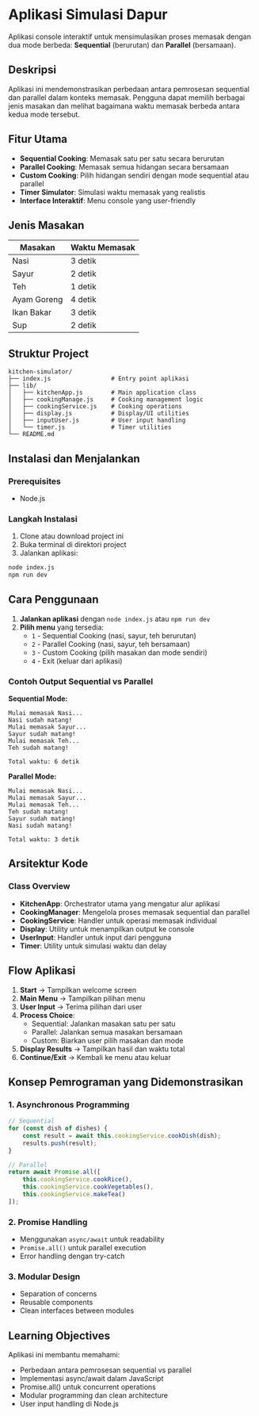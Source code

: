 # Aplikasi Simulasi Dapur

Aplikasi console interaktif untuk mensimulasikan proses memasak dengan dua mode berbeda: **Sequential** (berurutan) dan **Parallel** (bersamaan).

## Deskripsi

Aplikasi ini mendemonstrasikan perbedaan antara pemrosesan sequential dan parallel dalam konteks memasak. Pengguna dapat memilih berbagai jenis masakan dan melihat bagaimana waktu memasak berbeda antara kedua mode tersebut.

## Fitur Utama

- **Sequential Cooking**: Memasak satu per satu secara berurutan
- **Parallel Cooking**: Memasak semua hidangan secara bersamaan  
- **Custom Cooking**: Pilih hidangan sendiri dengan mode sequential atau parallel
- **Timer Simulator**: Simulasi waktu memasak yang realistis
- **Interface Interaktif**: Menu console yang user-friendly

## Jenis Masakan

| Masakan | Waktu Memasak |
|---------|---------------|
| Nasi | 3 detik |
| Sayur | 2 detik |
| Teh | 1 detik |
| Ayam Goreng | 4 detik |
| Ikan Bakar | 3 detik |
| Sup | 2 detik |

## Struktur Project

```
kitchen-simulator/
├── index.js                 # Entry point aplikasi
├── lib/
│   ├── kitchenApp.js        # Main application class
│   ├── cookingManage.js     # Cooking management logic
│   ├── cookingService.js    # Cooking operations
│   ├── display.js           # Display/UI utilities
│   ├── inputUser.js         # User input handling
│   └── timer.js             # Timer utilities
└── README.md
```

## Instalasi dan Menjalankan

### Prerequisites
- Node.js 

### Langkah Instalasi

1. Clone atau download project ini
2. Buka terminal di direktori project
3. Jalankan aplikasi:

```bash
node index.js
npm run dev
```

## Cara Penggunaan

1. **Jalankan aplikasi** dengan `node index.js` atau `npm run dev`
2. **Pilih menu** yang tersedia:
   - `1` - Sequential Cooking (nasi, sayur, teh berurutan)
   - `2` - Parallel Cooking (nasi, sayur, teh bersamaan)
   - `3` - Custom Cooking (pilih masakan dan mode sendiri)
   - `4` - Exit (keluar dari aplikasi)

### Contoh Output Sequential vs Parallel

**Sequential Mode:**
```
Mulai memasak Nasi...
Nasi sudah matang!
Mulai memasak Sayur...
Sayur sudah matang!
Mulai memasak Teh...
Teh sudah matang!

Total waktu: 6 detik
```

**Parallel Mode:**
```
Mulai memasak Nasi...
Mulai memasak Sayur...
Mulai memasak Teh...
Teh sudah matang!
Sayur sudah matang!
Nasi sudah matang!

Total waktu: 3 detik
```

## Arsitektur Kode

### Class Overview

- **KitchenApp**: Orchestrator utama yang mengatur alur aplikasi
- **CookingManager**: Mengelola proses memasak sequential dan parallel
- **CookingService**: Handler untuk operasi memasak individual
- **Display**: Utility untuk menampilkan output ke console
- **UserInput**: Handler untuk input dari pengguna
- **Timer**: Utility untuk simulasi waktu dan delay



## Flow Aplikasi

1. **Start** → Tampilkan welcome screen
2. **Main Menu** → Tampilkan pilihan menu
3. **User Input** → Terima pilihan dari user
4. **Process Choice**:
   - Sequential: Jalankan masakan satu per satu
   - Parallel: Jalankan semua masakan bersamaan
   - Custom: Biarkan user pilih masakan dan mode
5. **Display Results** → Tampilkan hasil dan waktu total
6. **Continue/Exit** → Kembali ke menu atau keluar

## Konsep Pemrograman yang Didemonstrasikan

### 1. Asynchronous Programming
```javascript
// Sequential
for (const dish of dishes) {
    const result = await this.cookingService.cookDish(dish);
    results.push(result);
}

// Parallel  
return await Promise.all([
    this.cookingService.cookRice(),
    this.cookingService.cookVegetables(),
    this.cookingService.makeTea()
]);
```

### 2. Promise Handling
- Menggunakan `async/await` untuk readability
- `Promise.all()` untuk parallel execution
- Error handling dengan try-catch

### 3. Modular Design
- Separation of concerns
- Reusable components
- Clean interfaces between modules

## Learning Objectives

Aplikasi ini membantu memahami:
- Perbedaan antara pemrosesan sequential vs parallel
- Implementasi async/await dalam JavaScript
- Promise.all() untuk concurrent operations
- Modular programming dan clean architecture
- User input handling di Node.js

